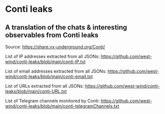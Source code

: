 # Conti leaks 
## A translation of the chats & interesting observables from Conti leaks 

Source: https://share.vx-underground.org/Conti/

List of IP addresses extracted from all JSONs: https://github.com/west-wind/conti-leaks/blob/main/conti-IP.txt

List of email addresses extracted from all JSONs: https://github.com/west-wind/conti-leaks/blob/main/conti-email.txt

List of URLs extracted from all JSONs: https://github.com/west-wind/conti-leaks/blob/main/conti-URL.txt

List of Telegram channels monitored by Conti: https://github.com/west-wind/conti-leaks/blob/main/conti-telegramChannels.txt
